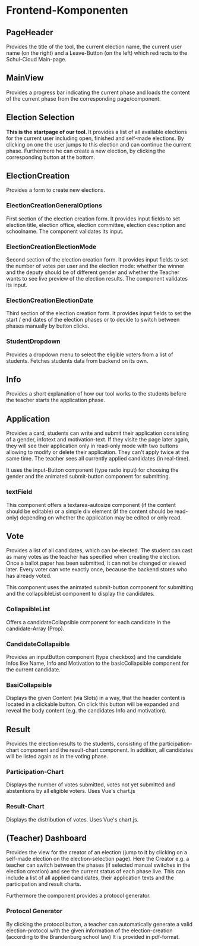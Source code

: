 # Frontend-Komponenten

## PageHeader
Provides the title of the tool, the current election name, the current user name (on the right) and a Leave-Button (on the left) which redirects to the Schul-Cloud Main-page.

## MainView
Provides a progress bar indicating the current phase and loads the content of the current phase from the corresponding page/component.

## Election Selection
<b> This is the startpage of our tool. </b>
It provides a list of all available elections for the current user including open, finished and self-made elections. By clicking on one the user jumps to this election and can continue the current phase.
Furthermore he can create a new election, by clicking the corresponding button at the bottom.

## ElectionCreation
Provides a form to create new elections.

### ElectionCreationGeneralOptions
First section of the election creation form.
It provides input fields to set election title, election office, election committee, election description and schoolname. The component validates its input.

### ElectionCreationElectionMode
Second section of the election creation form.
It provides input fields to set the number of votes per user and the election mode: whether the winner and the deputy should be of different gender and whether the Teacher wants to see live preview of the election results. The component validates its input.

### ElectionCreationElectionDate
Third section of the election creation form.
It provides input fields to set the start / end dates of the election phases or to decide to switch between phases manually by button clicks.

### StudentDropdown
Provides a dropdown menu to select the eligible voters from a list of students. Fetches students data from backend on its own.

## Info
Provides a short explanation of how our tool works to the students before the teacher starts the application phase.

## Application
Provides a card, students can write and submit their application consisting of a gender, infotext and motivation-text. If they visite the page later again, they will see their application only in read-only mode with two buttons allowing to modify or delete their application. They can't apply twice at the same time.
The teacher sees all currently applied candidates (in real-time).

It uses the input-Button component (type radio input) for choosing the gender and the animated submit-button component for submitting.

### textField
This component offers a textarea-autosize component (if the content should be editable) or a simple div element (if the content should be read-only) depending on whether the application may be edited or only read.

## Vote
Provides a list of all candidates, which can be elected. The student can cast as many votes as the teacher has specified when creating the election.
Once a ballot paper has been submitted, it can not be changed or viewed later.
Every voter can vote exactly once, because the backend stores who has already voted.

This component uses the animated submit-button component for submitting and the collapsibleList component to display the candidates.

### CollapsibleList
Offers a candidateCollapsible component for each candidate in the candidate-Array (Prop).

### CandidateCollapsible
Provides an inputButton component (type checkbox) and the candidate Infos like Name, Info and Motivation to the basicCollapsible component for the current candidate.

### BasiCollapsible
Displays the given Content (via Slots) in a way, that the header content is located in a clickable button. On click this button will be expanded and reveal the body content (e.g. the candidates Info and motivation).

## Result
Provides the election results to the students, consisting of the participation-chart component and the result-chart component.
In addition, all candidates will be listed again as in the voting phase.

### Participation-Chart
Displays the number of votes submitted, votes not yet submitted and abstentions by all eligible voters.
Uses Vue's chart.js

### Result-Chart
Displays the distribution of votes.
Uses Vue's chart.js.

## (Teacher) Dashboard
Provides the view for the creator of an election (jump to it by clicking on a self-made election on the election-selection page).
Here the Creator e.g. a teacher can switch between the phases (if selected manual switches in the election creation) and see the current status of each phase live. This can include a list of all applied candidates, their application texts and the participation and result charts.

Furthermore the component provides a protocol generator.

### Protocol Generator
By clicking the protocol button, a teacher can automatically generate a valid election-protocol with the given information of the election-creation (according to the Brandenburg school law)
It is provided in pdf-format.



